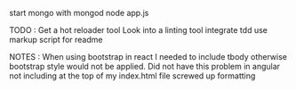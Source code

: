 start mongo with mongod
node app.js

TODO : 
	Get a hot reloader tool
	Look into a linting tool
	integrate tdd
	use markup script for readme

NOTES : 
	When using bootstrap in react I needed to include tbody otherwise bootstrap style would not be applied.  Did not have this problem in angular
	not including <!doctype html> at the top of my index.html file screwed up formatting
